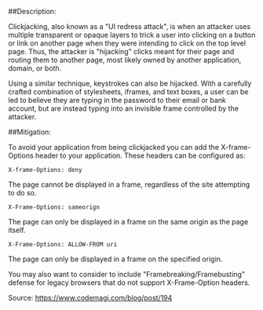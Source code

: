 ##Description:

Clickjacking, also known as a "UI redress attack", is when an attacker uses multiple
transparent or opaque layers to trick a user into clicking on a button or link on another
page when they were intending to click on the top level page. Thus, the attacker is
"hijacking" clicks meant for their page and routing them to another page, most likely
owned by another application, domain, or both.

Using a similar technique, keystrokes can also be hijacked. With a carefully crafted
combination of stylesheets, iframes, and text boxes, a user can be led to believe they
are typing in the password to their email or bank account, but are instead typing into an
invisible frame controlled by the attacker.

##Mitigation:

To avoid your application from being clickjacked you can add the X-frame-Options header
to your application. These headers can be configured as:

    X-frame-Options: deny

The page cannot be displayed in a frame, regardless of the site attempting to do so.

    X-Frame-Options: sameorign  

The page can only be displayed in a frame on the same origin as the page itself.

    X-Frame-Options: ALLOW-FROM uri

The page can only be displayed in a frame on the specified origin.

You may also want to consider to include "Framebreaking/Framebusting" defense for legacy
browsers that do not support X-Frame-Option headers.

Source:
https://www.codemagi.com/blog/post/194
